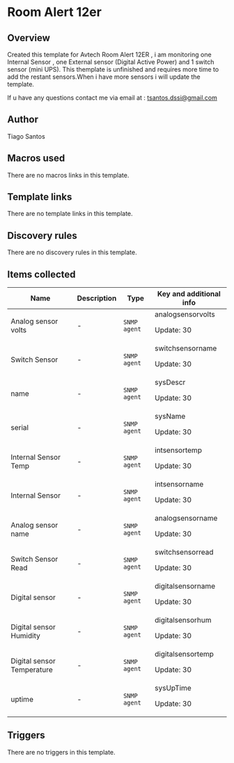 # Room Alert 12er

## Overview

Created this template for Avtech Room Alert 12ER , i am monitoring one Internal Sensor , one External sensor (Digital Active Power) and 1 switch sensor (mini UPS). This themplate is unfinished and requires more time to add the restant sensors.When i have more sensors i will update the template.


If u have any questions contact me via email at : tsantos.dssi@gmail.com


 


 



## Author

Tiago Santos

## Macros used

There are no macros links in this template.

## Template links

There are no template links in this template.

## Discovery rules

There are no discovery rules in this template.

## Items collected

|Name|Description|Type|Key and additional info|
|----|-----------|----|----|
|Analog sensor volts|<p>-</p>|`SNMP agent`|analogsensorvolts<p>Update: 30</p>|
|Switch Sensor|<p>-</p>|`SNMP agent`|switchsensorname<p>Update: 30</p>|
|name|<p>-</p>|`SNMP agent`|sysDescr<p>Update: 30</p>|
|serial|<p>-</p>|`SNMP agent`|sysName<p>Update: 30</p>|
|Internal Sensor Temp|<p>-</p>|`SNMP agent`|intsensortemp<p>Update: 30</p>|
|Internal Sensor|<p>-</p>|`SNMP agent`|intsensorname<p>Update: 30</p>|
|Analog sensor name|<p>-</p>|`SNMP agent`|analogsensorname<p>Update: 30</p>|
|Switch Sensor Read|<p>-</p>|`SNMP agent`|switchsensorread<p>Update: 30</p>|
|Digital sensor|<p>-</p>|`SNMP agent`|digitalsensorname<p>Update: 30</p>|
|Digital sensor Humidity|<p>-</p>|`SNMP agent`|digitalsensorhum<p>Update: 30</p>|
|Digital sensor Temperature|<p>-</p>|`SNMP agent`|digitalsensortemp<p>Update: 30</p>|
|uptime|<p>-</p>|`SNMP agent`|sysUpTime<p>Update: 30</p>|
## Triggers

There are no triggers in this template.

